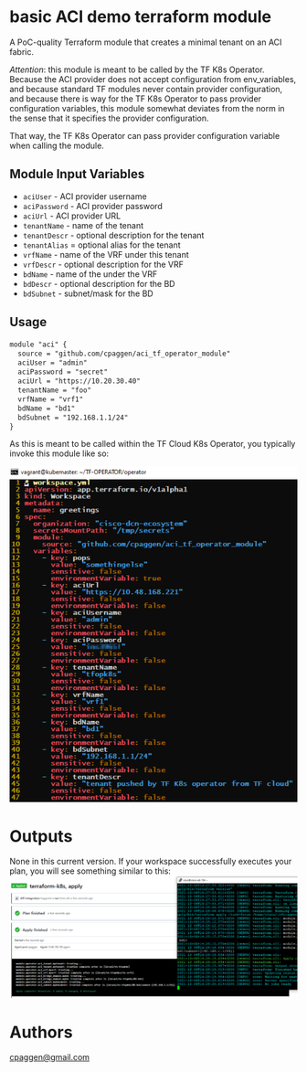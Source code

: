 basic ACI demo terraform module
===============================

A PoC-quality Terraform module that creates a minimal tenant on an ACI fabric.

*Attention*: this module is meant to be called by the TF K8s Operator.
Because the ACI provider does not accept configuration from env_variables,
and because standard TF modules never contain provider configuration,
and because there is way for the TF K8s Operator to pass provider configuration variables, 
this module somewhat deviates from the norm in the sense that it specifies the provider configuration.

That way, the TF K8s Operator can pass provider configuration variable when calling the module.

Module Input Variables
----------------------

- `aciUser` - ACI provider username
- `aciPassword` - ACI provider password
- `aciUrl` - ACI provider URL
- `tenantName` - name of the tenant 
- `tenantDescr` - optional description for the tenant
- `tenantAlias` = optional alias for the tenant 
- `vrfName` - name of the VRF under this tenant
- `vrfDescr` - optional description for the VRF
- `bdName` - name of the under the VRF
- `bdDescr` - optional description for the BD
- `bdSubnet` - subnet/mask for the BD

Usage
-----

```hcl
module "aci" {
  source = "github.com/cpaggen/aci_tf_operator_module"
  aciUser = "admin"
  aciPassword = "secret"
  aciUrl = "https://10.20.30.40"
  tenantName = "foo"
  vrfName = "vrf1"
  bdName = "bd1"
  bdSubnet = "192.168.1.1/24"
}
```
As this is meant to be called within the TF Cloud K8s Operator,
you typically invoke this module like so: 

![workspace.yaml](https://github.com/cpaggen/aci_tf_operator_module/blob/master/TF_cloud_operator_workspace_yml.png?raw=true)

Outputs
=======

None in this current version. If your workspace successfully executes your plan, you will see something similar to this: ![plan_ran](https://github.com/cpaggen/aci_tf_operator_module/blob/master/TF_cloud_operator_runs_ACI_plan.png?raw=true)


Authors
=======

cpaggen@gmail.com
